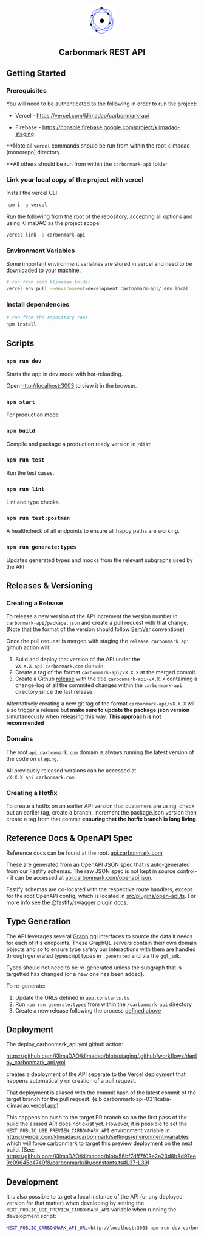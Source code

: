 <!-- PROJECT LOGO -->

<br />
<div align="center">
<a  href="https://github.com/github_username/repo_name">
<img  src="./assets/logo.png"  alt="Logo"  width="80"  height="80">
</a>
<h2 align="center">Carbonmark REST API</h2>
</div>

## Getting Started

### Prerequisites

You will need to be authenticated to the following in order to run the project:

- Vercel - https://vercel.com/klimadao/carbonmark-api

- Firebase - https://console.firebase.google.com/project/klimadao-staging

\*\*Note all `vercel` commands should be run from within the root klimadao (monorepo) directory.

\*\*All others should be run from within the `carbonmark-api` folder

### Link your local copy of the project with vercel

Install the vercel CLI

```sh
npm i -g vercel
```

Run the following from the root of the repository, accepting all options and using KlimaDAO as the project scope:

```sh
vercel link -p carbonmark-api
```

### Environment Variables

Some important environment variables are stored in vercel and need to be downloaded to your machine.

```sh
# run from root klimadao folder
vercel env pull --environment=development carbonmark-api/.env.local
```



### Install dependencies


```sh
# run from the repository root
npm install
```

## Scripts

### `npm run dev`

Starts the app in dev mode with hot-reloading.

Open [http://localhost:3003](http://localhost:3003) to view it in the browser.

### `npm start`

For production mode

### `npm build`

Compile and package a production ready version in `/dist`

### `npm run test`

Run the test cases.

### `npm run lint`

Lint and type checks.

### `npm run test:postman`

A healthcheck of all endpoints to ensure all happy paths are working.

### `npm run generate:types`

Updates generated types and mocks from the relevant subgraphs used by the API

## Releases & Versioning

### Creating a Release

To release a new version of the API increment the version number in `carbonmark-api/package.json` and create a pull request with that change. (Note that the format of the version should follow [SemVer](https://semver.org/) conventions)

Once the pull request is merged with staging the `release_carbonmark_api` github action will: 
1. Build and deploy that version of the API under the `vX.X.X.api.carbonmark.com` domain.
2. Create a tag of the format `carbonmark-api/vX.X.X` at the merged commit.
3. Create a Github [release](https://github.com/KlimaDAO/klimadao/releases) with the title `carbonmark-api-vX.X.X` containing a change-log of all the commited changes within the `carbonmark-api` directory since the last release

Alternatively creating a new git tag of the format `carbonmark-api/vX.X.X` will also trigger a release but **make sure to update the package.json version** simultaneously when releasing this way. **This approach is not recommended**

### Domains
The root `api.carbonmark.com` domain is always running the latest version of the code on `staging`.

All previously released versions can be accessed at `vX.X.X.api.carbonmark.com`

### Creating a Hotfix

To create a hotfix on an earlier API version that customers are using, check out an earlier tag, create a branch, increment the package.json version then create a tag from that commit **ensuring that the hotfix branch is long living**.

## Reference Docs & OpenAPI Spec

Reference docs can be found at the root.
[api.carbonmark.com](https://api.carbonmark.com)

These are generated from an OpenAPI JSON spec that is auto-generated from our Fastify schemas. The raw JSON spec is not kept in source control-- it can be accessed at [api.carbonmark.com/openapi.json](https://api.carbonmark.com/openapi.json).

Fastify schemas are co-located with the respective route handlers, except for the root OpenAPI config, which is located in [src/plugins/open-api.ts](./src/plugins/open-api.ts). For more info see the @fastify/swagger plugin docs.

## Type Generation
The API leverages several [Graph](https://thegraph.com/) gql interfaces to source the data it needs for each of it's endpoints. These GraphQL servers contain their own domain objects and so to ensure type safety our interactions with them are handled through generated typescript types in `.generated` and via the `gql_sdk`.

Types should not need to be re-generated unless the subgraph that is targetted has changed (or a new one has been added). 

To re-generate:
1. Update the URLs defined in `app.constants.ts` 
2. Run `npm run generate:types` from within the `/carbonmark-api` directory
3. Create a new release following the process [defined above](#creating-a-release)


## Deployment
The deploy_carbonmark_api.yml github action:

https://github.com/KlimaDAO/klimadao/blob/staging/.github/workflows/deploy_carbonmark_api.yml

creates a deployment of the API seperate to the Vercel deployment that happens automatically on creation of a pull request.

That deployment is aliased with the commit hash of the latest commit of the target branch for the pull request. (e.b carbonmark-api-0311caba-klimadao.vercel.app)

This happens on push to the target PR branch so on the first pass of the build the aliased API does not exist yet. However, it is possible to set the `NEXT_PUBLIC_USE_PREVIEW_CARBONMARK_API` environment variable in https://vercel.com/klimadao/carbonmark/settings/environment-variables which will force carbonmark to target this preview deployment on the next build. (See: https://github.com/KlimaDAO/klimadao/blob/56bf7dff7f03e2e23d8b8d97ee9c09645c4749f8/carbonmark/lib/constants.ts#L37-L39)

## Development
It is also possible to target a local instance of the API (or any deployed version for that matter) when developing by setting the `NEXT_PUBLIC_USE_PREVIEW_CARBONMARK_API` variable when running the development script:


```sh
NEXT_PUBLIC_CARBONMARK_API_URL=http://localhost:3003 npm run dev-carbonmark
```

